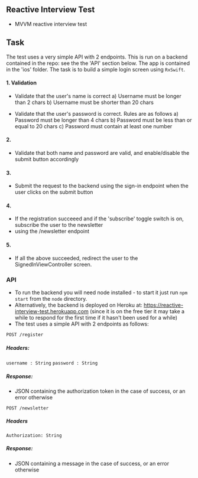 ## Reactive Interview Test

*  MVVM reactive interview test

## Task 
The test uses a very simple API with 2 endpoints. This is run on a backend contained in the repo: see the the 'API' section below. The app is contained in the 'ios' folder. The task is to build a simple login screen using `RxSwift`.

#### 1. Validation
* Validate that the user's name is correct
a) Username must be longer than 2 chars
b) Username must be shorter than 20 chars

* Validate that the user's password is correct. Rules are as follows
a) Password must be longer than 4 chars
b) Password must be less than or equal to 20 chars
c) Password must contain at least one number

#### 2.
* Validate that both name and password are valid, and enable/disable the submit button accordingly

#### 3.
* Submit the request to the backend using the sign-in endpoint when the user clicks on the submit button

#### 4.
* If the registration succeeed and if the 'subscribe' toggle switch is on, subscribe the user to the newsletter
* using the /newsletter endpoint

#### 5. 
* If all the above succeeded, redirect the user to the SignedInViewController screen.

### API

* To run the backend you will need node installed - to start it just run `npm start` from the `node` directory.
* Alternatively, the backend is deployed on Heroku at: https://reactive-interview-test.herokuapp.com (since it is on the free tier it may take a while to respond for the first time if it hasn't been used for a while)
* The test uses a simple API with 2 endpoints as follows:

`POST /register`
##### Headers:
`username : String`
`password : String`

##### Response:
* JSON containing the authorization token in the case of success, or an error otherwise

`POST /newsletter`

##### Headers 
`Authorization: String`
##### Response:
* JSON containing a message in the case of success, or an error otherwise